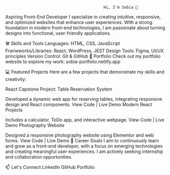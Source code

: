                                                Hi, I'm Sobia 👋
Aspiring Front-End Developer
I specialize in creating intuitive, responsive, and optimized websites that enhance user experiences. With a strong foundation in modern front-end technologies, I am passionate about turning designs into functional, user-friendly applications.

🛠️ Skills and Tools
Languages: HTML, CSS, JavaScript
Frameworks/Libraries: React, WordPress, JEST
Design Tools: Figma, UI/UX principles
Version Control: Git & GitHub
🌟 Portfolio
Check out my portfolio website to explore my work: sobia-portfolio.netlify.app

💻 Featured Projects
Here are a few projects that demonstrate my skills and creativity:

React Capstone Project: Table Reservation System

Developed a dynamic web app for reserving tables, integrating responsive design and React components.
View Code | Live Demo
Modern React Projects

Includes a calculator, ToDo app, and interactive webpage.
View Code | Live Demo
Photography Website

Designed a responsive photography website using Elementor and web forms.
View Code | Live Demo
🎯 Career Goals
I aim to continuously learn and grow as a front-end developer, with a focus on emerging technologies and creating meaningful user experiences. I am actively seeking internship and collaboration opportunities.

📫 Let's Connect
LinkedIn
GitHub
Portfolio

  
